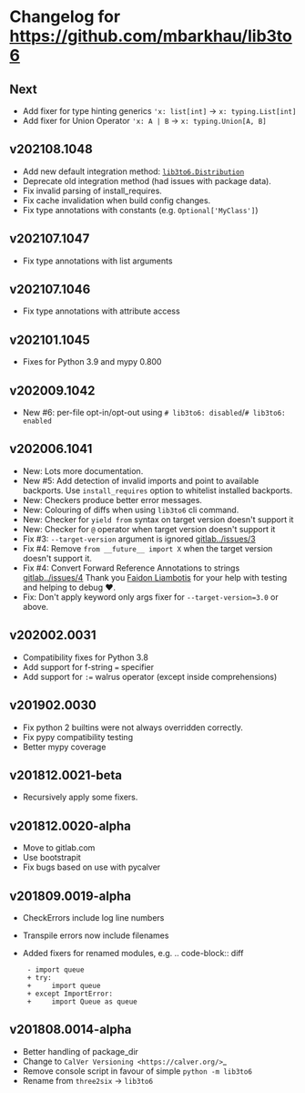 # Changelog for https://github.com/mbarkhau/lib3to6


## Next

 - Add fixer for type hinting generics `'x: list[int]` -> `x: typing.List[int]`
 - Add fixer for Union Operator `'x: A | B` -> `x: typing.Union[A, B]`


## v202108.1048

 - Add new default integration method: [`lib3to6.Distribution`][href_readme_integration]
 - Deprecate old integration method (had issues with package data).
 - Fix invalid parsing of install_requires.
 - Fix cache invalidation when build config changes.
 - Fix type annotations with constants (e.g. `Optional['MyClass']`)


[href_readme_integration]: https://github.com/mbarkhau/lib3to6#integration-with-setuppy


## v202107.1047

 - Fix type annotations with list arguments


## v202107.1046

 - Fix type annotations with attribute access


## v202101.1045

 - Fixes for Python 3.9 and mypy 0.800


## v202009.1042

 - New #6: per-file opt-in/opt-out using `# lib3to6: disabled`/`# lib3to6: enabled`


## v202006.1041

 - New: Lots more documentation.
 - New #5: Add detection of invalid imports and point to available backports. Use `install_requires` option to whitelist installed backports.
 - New: Checkers produce better error messages.
 - New: Colouring of diffs when using `lib3to6` cli command.
 - New: Checker for `yield from` syntax on target version doesn't support it
 - New: Checker for `@` operator when target version doesn't support it
 - Fix #3: `--target-version` argument is ignored [gitlab../issues/3](https://gitlab.com/mbarkhau/lib3to6/-/issues/3)
 - Fix #4: Remove `from __future__ import X` when the target version doesn't support it.
 - Fix #4: Convert Forward Reference Annotations to strings [gitlab../issues/4](https://gitlab.com/mbarkhau/lib3to6/-/issues/4) Thank you [Faidon Liambotis](https://gitlab.com/paravoid) for your help with testing and helping to debug ❤️.
 - Fix: Don't apply keyword only args fixer for `--target-version=3.0` or above.


## v202002.0031

 - Compatibility fixes for Python 3.8
 - Add support for f-string `=` specifier
 - Add support for `:=` walrus operator (except inside comprehensions)


## v201902.0030

 - Fix python 2 builtins were not always overridden correctly.
 - Fix pypy compatibility testing
 - Better mypy coverage


## v201812.0021-beta

 - Recursively apply some fixers.


## v201812.0020-alpha

 - Move to gitlab.com
 - Use bootstrapit
 - Fix bugs based on use with pycalver


## v201809.0019-alpha

 - CheckErrors include log line numbers
 - Transpile errors now include filenames
 - Added fixers for renamed modules, e.g.
    .. code-block:: diff

        - import queue
        + try:
        +     import queue
        + except ImportError:
        +     import Queue as queue


## v201808.0014-alpha

 - Better handling of package_dir
 - Change to `CalVer Versioning <https://calver.org/>`_
 - Remove console script in favour of simple ``python -m lib3to6``
 - Rename from ``three2six`` -> ``lib3to6``
